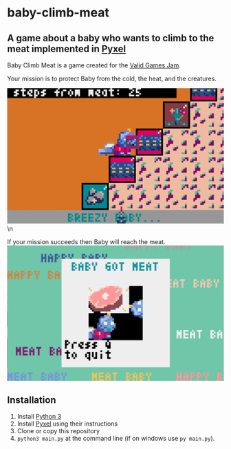 # baby-climb-meat #
## A game about a baby who wants to climb to the meat implemented in [Pyxel](https://github.com/kitao/pyxel) ##
Baby Climb Meat is a game created for the [Valid Games Jam](https://itch.io/jam/valid).

Your mission is to protect Baby from the cold, the heat, and the creatures. 

![Screenshot!](https://github.com/ssilverst/baby-climb-meat/blob/master/baby-climb-meat.gif) \n 

If your mission succeeds then Baby will reach the meat.
![Screenshot!](https://github.com/ssilverst/baby-climb-meat/blob/master/baby-climb-meat.png)

## Installation ## 
1. Install [Python 3](https://www.python.org)
2. Install [Pyxel](https://github.com/kitao/pyxel) using their instructions
3. Clone or copy this repository
4. `python3 main.py` at the command line (if on windows use `py main.py`).

